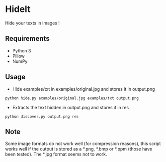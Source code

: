 # HideIt

Hide your texts in images !

## Requirements

* Python 3
* Pillow
* NumPy

## Usage

* Hide examples/txt in examples/original.jpg and stores it in output.png

```python hide.py examples/original.jpg examples/txt output.png```

* Extracts the text hidden in output.png and stores it in res

```python discover.py output.png res```

## Note

Some image formats do not work well (for compression reasons), this script works well if the output is stored as a *.png, *.bmp or *.ppm (those have been tested). The *.jpg format seems not to work.

